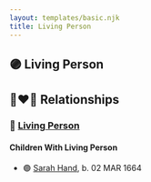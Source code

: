 ```yaml
---
layout: templates/basic.njk
title: Living Person
---
```

## 🟣 Living Person


## 👩‍❤️‍👨 Relationships

### 🔵 [Living Person](/people/9/92413984)

#### Children With Living Person
* 🟣 [Sarah Hand](/people/7/75255100), b. 02 MAR 1664